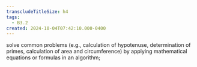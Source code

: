 ```yaml
---
transcludeTitleSize: h4
tags:
  - B3.2
created: 2024-10-04T07:42:10.000-0400
---
```

solve common problems (e.g., calculation of hypotenuse, determination of primes, calculation of area and circumference) by applying mathematical equations or formulas in an algorithm;